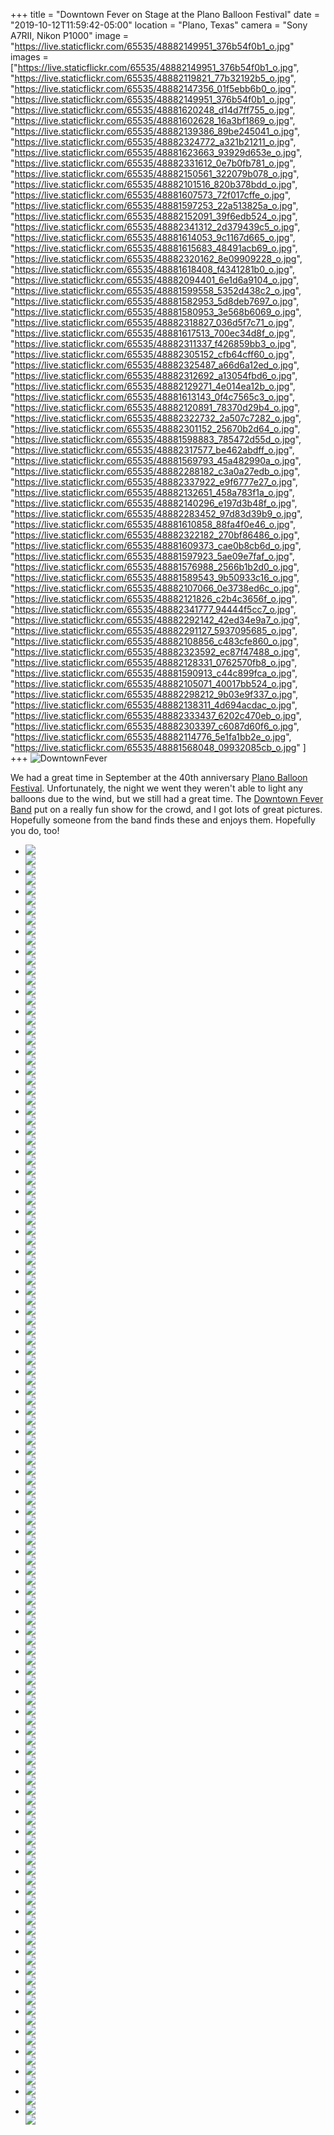+++
title = "Downtown Fever on Stage at the Plano Balloon Festival"
date = "2019-10-12T11:59:42-05:00"
location = "Plano, Texas"
camera = "Sony A7RII, Nikon P1000"
image = "https://live.staticflickr.com/65535/48882149951_376b54f0b1_o.jpg"
images = ["https://live.staticflickr.com/65535/48882149951_376b54f0b1_o.jpg",
"https://live.staticflickr.com/65535/48882119821_77b32192b5_o.jpg",
"https://live.staticflickr.com/65535/48882147356_01f5ebb6b0_o.jpg",
"https://live.staticflickr.com/65535/48882149951_376b54f0b1_o.jpg",
"https://live.staticflickr.com/65535/48881620248_d14d7ff755_o.jpg",
"https://live.staticflickr.com/65535/48881602628_16a3bf1869_o.jpg",
"https://live.staticflickr.com/65535/48882139386_89be245041_o.jpg",
"https://live.staticflickr.com/65535/48882324772_a321b21211_o.jpg",
"https://live.staticflickr.com/65535/48881623663_93929d653e_o.jpg",
"https://live.staticflickr.com/65535/48882331612_0e7b0fb781_o.jpg",
"https://live.staticflickr.com/65535/48882150561_322079b078_o.jpg",
"https://live.staticflickr.com/65535/48882101516_820b378bdd_o.jpg",
"https://live.staticflickr.com/65535/48881607573_72f017cffe_o.jpg",
"https://live.staticflickr.com/65535/48881597253_22a513825a_o.jpg",
"https://live.staticflickr.com/65535/48882152091_39f6edb524_o.jpg",
"https://live.staticflickr.com/65535/48882341312_2d379439c5_o.jpg",
"https://live.staticflickr.com/65535/48881614053_9c1167d665_o.jpg",
"https://live.staticflickr.com/65535/48881615683_48491acb69_o.jpg",
"https://live.staticflickr.com/65535/48882320162_8e09909228_o.jpg",
"https://live.staticflickr.com/65535/48881618408_f4341281b0_o.jpg",
"https://live.staticflickr.com/65535/48882094401_6e1d6a9104_o.jpg",
"https://live.staticflickr.com/65535/48881599558_5352d438c2_o.jpg",
"https://live.staticflickr.com/65535/48881582953_5d8deb7697_o.jpg",
"https://live.staticflickr.com/65535/48881580953_3e568b6069_o.jpg",
"https://live.staticflickr.com/65535/48882318827_036d5f7c71_o.jpg",
"https://live.staticflickr.com/65535/48881617513_700ec34d8f_o.jpg",
"https://live.staticflickr.com/65535/48882311337_f426859bb3_o.jpg",
"https://live.staticflickr.com/65535/48882305152_cfb64cff60_o.jpg",
"https://live.staticflickr.com/65535/48882325487_a66d6a12ed_o.jpg",
"https://live.staticflickr.com/65535/48882312692_a13054fbd6_o.jpg",
"https://live.staticflickr.com/65535/48882129271_4e014ea12b_o.jpg",
"https://live.staticflickr.com/65535/48881613143_0f4c7565c3_o.jpg",
"https://live.staticflickr.com/65535/48882120891_78370d29b4_o.jpg",
"https://live.staticflickr.com/65535/48882322732_2a507c7282_o.jpg",
"https://live.staticflickr.com/65535/48882301152_25670b2d64_o.jpg",
"https://live.staticflickr.com/65535/48881598883_785472d55d_o.jpg",
"https://live.staticflickr.com/65535/48882317577_be462abdff_o.jpg",
"https://live.staticflickr.com/65535/48881569793_45a482990a_o.jpg",
"https://live.staticflickr.com/65535/48882288182_c3a0a27edb_o.jpg",
"https://live.staticflickr.com/65535/48882337922_e9f6777e27_o.jpg",
"https://live.staticflickr.com/65535/48882132651_458a783f1a_o.jpg",
"https://live.staticflickr.com/65535/48882140296_e197d3b48f_o.jpg",
"https://live.staticflickr.com/65535/48882283452_97d83d39b9_o.jpg",
"https://live.staticflickr.com/65535/48881610858_88fa4f0e46_o.jpg",
"https://live.staticflickr.com/65535/48882322182_270bf86486_o.jpg",
"https://live.staticflickr.com/65535/48881609373_cae0b8cb6d_o.jpg",
"https://live.staticflickr.com/65535/48881597923_5ae09e7faf_o.jpg",
"https://live.staticflickr.com/65535/48881576988_2566b1b2d0_o.jpg",
"https://live.staticflickr.com/65535/48881589543_9b50933c16_o.jpg",
"https://live.staticflickr.com/65535/48882107066_0e3738ed6c_o.jpg",
"https://live.staticflickr.com/65535/48882121826_c2b4c3656f_o.jpg",
"https://live.staticflickr.com/65535/48882341777_94444f5cc7_o.jpg",
"https://live.staticflickr.com/65535/48882292142_42ed34e9a7_o.jpg",
"https://live.staticflickr.com/65535/48882291127_5937095685_o.jpg",
"https://live.staticflickr.com/65535/48882108856_c483cfe860_o.jpg",
"https://live.staticflickr.com/65535/48882323592_ec87f47488_o.jpg",
"https://live.staticflickr.com/65535/48882128331_0762570fb8_o.jpg",
"https://live.staticflickr.com/65535/48881590913_c44c899fca_o.jpg",
"https://live.staticflickr.com/65535/48882105071_40017bb524_o.jpg",
"https://live.staticflickr.com/65535/48882298212_9b03e9f337_o.jpg",
"https://live.staticflickr.com/65535/48882138311_4d694acdac_o.jpg",
"https://live.staticflickr.com/65535/48882333437_6202c470eb_o.jpg",
"https://live.staticflickr.com/65535/48882303397_c6087d60f6_o.jpg",
"https://live.staticflickr.com/65535/48882114776_5e1fa1bb2e_o.jpg",
"https://live.staticflickr.com/65535/48881568048_09932085cb_o.jpg"
]
+++
<img src="https://live.staticflickr.com/65535/48882149951_376b54f0b1_o.jpg" alt="DowntownFever">
<!--more-->
We had a great time in September at the 40th anniversary [Plano Balloon Festival](https://www.planoballoonfest.org). Unfortunately, the night we went they weren't able to light any balloons due to the wind, but we still had a great time. The [Downtown Fever Band](https://ecbands.com/downtown-fever/) put on a really fun show for the crowd, and I got lots of great pictures. Hopefully someone from the band finds these and enjoys them. Hopefully you do, too! 

<div class="container-fluid">
<div class="demo-gallery dark mrb35">
	<ul id="lightgallery" class="list-unstyled row">
		<li data-sub-html="" data-src="https://live.staticflickr.com/65535/48882119821_77b32192b5_o.jpg" class="col-xs-6 col-sm-4 col-md-3">
			<a href><img class="img-responsive" src="https://live.staticflickr.com/65535/48882119821_f5c73010d5.jpg"><div class="demo-gallery-poster"><img src="/img/zoom.png"></div></a><div class="wp-caption-text"></div></li>
		<li data-sub-html="" data-src="https://live.staticflickr.com/65535/48882147356_01f5ebb6b0_o.jpg" class="col-xs-6 col-sm-4 col-md-3">
			<a href><img class="img-responsive" src="https://live.staticflickr.com/65535/48882147356_de993d33f5.jpg"><div class="demo-gallery-poster"><img src="/img/zoom.png"></div></a><div class="wp-caption-text"></div></li>
		<li data-sub-html="" data-src="https://live.staticflickr.com/65535/48882149951_376b54f0b1_o.jpg" class="col-xs-6 col-sm-4 col-md-3">
			<a href><img class="img-responsive" src="https://live.staticflickr.com/65535/48882149951_7c5cb1c755.jpg"><div class="demo-gallery-poster"><img src="/img/zoom.png"></div></a><div class="wp-caption-text"></div></li>
		<li data-sub-html="" data-src="https://live.staticflickr.com/65535/48881620248_d14d7ff755_o.jpg" class="col-xs-6 col-sm-4 col-md-3">
			<a href><img class="img-responsive" src="https://live.staticflickr.com/65535/48881620248_2dfa39ce91.jpg"><div class="demo-gallery-poster"><img src="/img/zoom.png"></div></a><div class="wp-caption-text"></div></li>
		<li data-sub-html="" data-src="https://live.staticflickr.com/65535/48881602628_16a3bf1869_o.jpg" class="col-xs-6 col-sm-4 col-md-3">
			<a href><img class="img-responsive" src="https://live.staticflickr.com/65535/48881602628_68c43eeaab.jpg"><div class="demo-gallery-poster"><img src="/img/zoom.png"></div></a><div class="wp-caption-text"></div></li>
		<li data-sub-html="" data-src="https://live.staticflickr.com/65535/48882139386_89be245041_o.jpg" class="col-xs-6 col-sm-4 col-md-3">
			<a href><img class="img-responsive" src="https://live.staticflickr.com/65535/48882139386_cd4b47afff.jpg"><div class="demo-gallery-poster"><img src="/img/zoom.png"></div></a><div class="wp-caption-text"></div></li>
		<li data-sub-html="" data-src="https://live.staticflickr.com/65535/48882324772_a321b21211_o.jpg" class="col-xs-6 col-sm-4 col-md-3">
			<a href><img class="img-responsive" src="https://live.staticflickr.com/65535/48882324772_af87431825.jpg"><div class="demo-gallery-poster"><img src="/img/zoom.png"></div></a><div class="wp-caption-text"></div></li>
		<li data-sub-html="" data-src="https://live.staticflickr.com/65535/48881623663_93929d653e_o.jpg" class="col-xs-6 col-sm-4 col-md-3">
			<a href><img class="img-responsive" src="https://live.staticflickr.com/65535/48881623663_3c6ba4b6b2.jpg"><div class="demo-gallery-poster"><img src="/img/zoom.png"></div></a><div class="wp-caption-text"></div></li>
		<li data-sub-html="" data-src="https://live.staticflickr.com/65535/48882331612_0e7b0fb781_o.jpg" class="col-xs-6 col-sm-4 col-md-3">
			<a href><img class="img-responsive" src="https://live.staticflickr.com/65535/48882331612_56cd5ee102.jpg"><div class="demo-gallery-poster"><img src="/img/zoom.png"></div></a><div class="wp-caption-text"></div></li>
		<li data-sub-html="" data-src="https://live.staticflickr.com/65535/48882150561_322079b078_o.jpg" class="col-xs-6 col-sm-4 col-md-3">
			<a href><img class="img-responsive" src="https://live.staticflickr.com/65535/48882150561_18a54488c8.jpg"><div class="demo-gallery-poster"><img src="/img/zoom.png"></div></a><div class="wp-caption-text"></div></li>
		<li data-sub-html="" data-src="https://live.staticflickr.com/65535/48882101516_820b378bdd_o.jpg" class="col-xs-6 col-sm-4 col-md-3">
			<a href><img class="img-responsive" src="https://live.staticflickr.com/65535/48882101516_c6954ab5a5.jpg"><div class="demo-gallery-poster"><img src="/img/zoom.png"></div></a><div class="wp-caption-text"></div></li>
		<li data-sub-html="" data-src="https://live.staticflickr.com/65535/48881607573_72f017cffe_o.jpg" class="col-xs-6 col-sm-4 col-md-3">
			<a href><img class="img-responsive" src="https://live.staticflickr.com/65535/48881607573_d5d0561295.jpg"><div class="demo-gallery-poster"><img src="/img/zoom.png"></div></a><div class="wp-caption-text"></div></li>
		<li data-sub-html="" data-src="https://live.staticflickr.com/65535/48881597253_22a513825a_o.jpg" class="col-xs-6 col-sm-4 col-md-3">
			<a href><img class="img-responsive" src="https://live.staticflickr.com/65535/48881597253_088ac04c04.jpg"><div class="demo-gallery-poster"><img src="/img/zoom.png"></div></a><div class="wp-caption-text"></div></li>
		<li data-sub-html="" data-src="https://live.staticflickr.com/65535/48882152091_39f6edb524_o.jpg" class="col-xs-6 col-sm-4 col-md-3">
			<a href><img class="img-responsive" src="https://live.staticflickr.com/65535/48882152091_6e41c63606.jpg"><div class="demo-gallery-poster"><img src="/img/zoom.png"></div></a><div class="wp-caption-text"></div></li>
		<li data-sub-html="" data-src="https://live.staticflickr.com/65535/48882341312_2d379439c5_o.jpg" class="col-xs-6 col-sm-4 col-md-3">
			<a href><img class="img-responsive" src="https://live.staticflickr.com/65535/48882341312_220e007887.jpg"><div class="demo-gallery-poster"><img src="/img/zoom.png"></div></a><div class="wp-caption-text"></div></li>
		<li data-sub-html="" data-src="https://live.staticflickr.com/65535/48881614053_9c1167d665_o.jpg" class="col-xs-6 col-sm-4 col-md-3">
			<a href><img class="img-responsive" src="https://live.staticflickr.com/65535/48881614053_177d35161f.jpg"><div class="demo-gallery-poster"><img src="/img/zoom.png"></div></a><div class="wp-caption-text"></div></li>
		<li data-sub-html="" data-src="https://live.staticflickr.com/65535/48881615683_48491acb69_o.jpg" class="col-xs-6 col-sm-4 col-md-3">
			<a href><img class="img-responsive" src="https://live.staticflickr.com/65535/48881615683_ef534339b1.jpg"><div class="demo-gallery-poster"><img src="/img/zoom.png"></div></a><div class="wp-caption-text"></div></li>
		<li data-sub-html="" data-src="https://live.staticflickr.com/65535/48882320162_8e09909228_o.jpg" class="col-xs-6 col-sm-4 col-md-3">
			<a href><img class="img-responsive" src="https://live.staticflickr.com/65535/48882320162_8de19ec9b1.jpg"><div class="demo-gallery-poster"><img src="/img/zoom.png"></div></a><div class="wp-caption-text"></div></li>
		<li data-sub-html="" data-src="https://live.staticflickr.com/65535/48881618408_f4341281b0_o.jpg" class="col-xs-6 col-sm-4 col-md-3">
			<a href><img class="img-responsive" src="https://live.staticflickr.com/65535/48881618408_10bb6f878f.jpg"><div class="demo-gallery-poster"><img src="/img/zoom.png"></div></a><div class="wp-caption-text"></div></li>
		<li data-sub-html="" data-src="https://live.staticflickr.com/65535/48882094401_6e1d6a9104_o.jpg" class="col-xs-6 col-sm-4 col-md-3">
			<a href><img class="img-responsive" src="https://live.staticflickr.com/65535/48882094401_d9560b4f05.jpg"><div class="demo-gallery-poster"><img src="/img/zoom.png"></div></a><div class="wp-caption-text"></div></li>
		<li data-sub-html="" data-src="https://live.staticflickr.com/65535/48881599558_5352d438c2_o.jpg" class="col-xs-6 col-sm-4 col-md-3">
			<a href><img class="img-responsive" src="https://live.staticflickr.com/65535/48881599558_889fcfe723.jpg"><div class="demo-gallery-poster"><img src="/img/zoom.png"></div></a><div class="wp-caption-text"></div></li>
		<li data-sub-html="" data-src="https://live.staticflickr.com/65535/48881582953_5d8deb7697_o.jpg" class="col-xs-6 col-sm-4 col-md-3">
			<a href><img class="img-responsive" src="https://live.staticflickr.com/65535/48881582953_9e24d828b8.jpg"><div class="demo-gallery-poster"><img src="/img/zoom.png"></div></a><div class="wp-caption-text"></div></li>
		<li data-sub-html="" data-src="https://live.staticflickr.com/65535/48881580953_3e568b6069_o.jpg" class="col-xs-6 col-sm-4 col-md-3">
			<a href><img class="img-responsive" src="https://live.staticflickr.com/65535/48881580953_f32abf7064.jpg"><div class="demo-gallery-poster"><img src="/img/zoom.png"></div></a><div class="wp-caption-text"></div></li>
		<li data-sub-html="" data-src="https://live.staticflickr.com/65535/48882318827_036d5f7c71_o.jpg" class="col-xs-6 col-sm-4 col-md-3">
			<a href><img class="img-responsive" src="https://live.staticflickr.com/65535/48882318827_1999f42eaf.jpg"><div class="demo-gallery-poster"><img src="/img/zoom.png"></div></a><div class="wp-caption-text"></div></li>
		<li data-sub-html="" data-src="https://live.staticflickr.com/65535/48881617513_700ec34d8f_o.jpg" class="col-xs-6 col-sm-4 col-md-3">
			<a href><img class="img-responsive" src="https://live.staticflickr.com/65535/48881617513_995bd10960.jpg"><div class="demo-gallery-poster"><img src="/img/zoom.png"></div></a><div class="wp-caption-text"></div></li>
		<li data-sub-html="" data-src="https://live.staticflickr.com/65535/48882311337_f426859bb3_o.jpg" class="col-xs-6 col-sm-4 col-md-3">
			<a href><img class="img-responsive" src="https://live.staticflickr.com/65535/48882311337_f065481ed9.jpg"><div class="demo-gallery-poster"><img src="/img/zoom.png"></div></a><div class="wp-caption-text"></div></li>
		<li data-sub-html="" data-src="https://live.staticflickr.com/65535/48882305152_cfb64cff60_o.jpg" class="col-xs-6 col-sm-4 col-md-3">
			<a href><img class="img-responsive" src="https://live.staticflickr.com/65535/48882305152_34e584db31.jpg"><div class="demo-gallery-poster"><img src="/img/zoom.png"></div></a><div class="wp-caption-text"></div></li>
		<li data-sub-html="" data-src="https://live.staticflickr.com/65535/48882325487_a66d6a12ed_o.jpg" class="col-xs-6 col-sm-4 col-md-3">
			<a href><img class="img-responsive" src="https://live.staticflickr.com/65535/48882325487_9567d917eb.jpg"><div class="demo-gallery-poster"><img src="/img/zoom.png"></div></a><div class="wp-caption-text"></div></li>
		<li data-sub-html="" data-src="https://live.staticflickr.com/65535/48882312692_a13054fbd6_o.jpg" class="col-xs-6 col-sm-4 col-md-3">
			<a href><img class="img-responsive" src="https://live.staticflickr.com/65535/48882312692_9a3dbdefaf.jpg"><div class="demo-gallery-poster"><img src="/img/zoom.png"></div></a><div class="wp-caption-text"></div></li>
		<li data-sub-html="" data-src="https://live.staticflickr.com/65535/48882129271_4e014ea12b_o.jpg" class="col-xs-6 col-sm-4 col-md-3">
			<a href><img class="img-responsive" src="https://live.staticflickr.com/65535/48882129271_33f50aec3c.jpg"><div class="demo-gallery-poster"><img src="/img/zoom.png"></div></a><div class="wp-caption-text"></div></li>
		<li data-sub-html="" data-src="https://live.staticflickr.com/65535/48881613143_0f4c7565c3_o.jpg" class="col-xs-6 col-sm-4 col-md-3">
			<a href><img class="img-responsive" src="https://live.staticflickr.com/65535/48881613143_bd748e667f.jpg"><div class="demo-gallery-poster"><img src="/img/zoom.png"></div></a><div class="wp-caption-text"></div></li>
		<li data-sub-html="" data-src="https://live.staticflickr.com/65535/48882120891_78370d29b4_o.jpg" class="col-xs-6 col-sm-4 col-md-3">
			<a href><img class="img-responsive" src="https://live.staticflickr.com/65535/48882120891_2f012cfe63.jpg"><div class="demo-gallery-poster"><img src="/img/zoom.png"></div></a><div class="wp-caption-text"></div></li>
		<li data-sub-html="" data-src="https://live.staticflickr.com/65535/48882322732_2a507c7282_o.jpg" class="col-xs-6 col-sm-4 col-md-3">
			<a href><img class="img-responsive" src="https://live.staticflickr.com/65535/48882322732_bff94f3049.jpg"><div class="demo-gallery-poster"><img src="/img/zoom.png"></div></a><div class="wp-caption-text"></div></li>
		<li data-sub-html="" data-src="https://live.staticflickr.com/65535/48882301152_25670b2d64_o.jpg" class="col-xs-6 col-sm-4 col-md-3">
			<a href><img class="img-responsive" src="https://live.staticflickr.com/65535/48882301152_6ca64c407a.jpg"><div class="demo-gallery-poster"><img src="/img/zoom.png"></div></a><div class="wp-caption-text"></div></li>
		<li data-sub-html="" data-src="https://live.staticflickr.com/65535/48881598883_785472d55d_o.jpg" class="col-xs-6 col-sm-4 col-md-3">
			<a href><img class="img-responsive" src="https://live.staticflickr.com/65535/48881598883_53acc85884.jpg"><div class="demo-gallery-poster"><img src="/img/zoom.png"></div></a><div class="wp-caption-text"></div></li>
		<li data-sub-html="" data-src="https://live.staticflickr.com/65535/48882317577_be462abdff_o.jpg" class="col-xs-6 col-sm-4 col-md-3">
			<a href><img class="img-responsive" src="https://live.staticflickr.com/65535/48882317577_083745b29c.jpg"><div class="demo-gallery-poster"><img src="/img/zoom.png"></div></a><div class="wp-caption-text"></div></li>
		<li data-sub-html="" data-src="https://live.staticflickr.com/65535/48881569793_45a482990a_o.jpg" class="col-xs-6 col-sm-4 col-md-3">
			<a href><img class="img-responsive" src="https://live.staticflickr.com/65535/48881569793_a002fe43fa.jpg"><div class="demo-gallery-poster"><img src="/img/zoom.png"></div></a><div class="wp-caption-text"></div></li>
		<li data-sub-html="" data-src="https://live.staticflickr.com/65535/48882288182_c3a0a27edb_o.jpg" class="col-xs-6 col-sm-4 col-md-3">
			<a href><img class="img-responsive" src="https://live.staticflickr.com/65535/48882288182_13e90dd055.jpg"><div class="demo-gallery-poster"><img src="/img/zoom.png"></div></a><div class="wp-caption-text"></div></li>
		<li data-sub-html="" data-src="https://live.staticflickr.com/65535/48882337922_e9f6777e27_o.jpg" class="col-xs-6 col-sm-4 col-md-3">
			<a href><img class="img-responsive" src="https://live.staticflickr.com/65535/48882337922_cec6bf48f2.jpg"><div class="demo-gallery-poster"><img src="/img/zoom.png"></div></a><div class="wp-caption-text"></div></li>
		<li data-sub-html="" data-src="https://live.staticflickr.com/65535/48882132651_458a783f1a_o.jpg" class="col-xs-6 col-sm-4 col-md-3">
			<a href><img class="img-responsive" src="https://live.staticflickr.com/65535/48882132651_e0dacd49ed.jpg"><div class="demo-gallery-poster"><img src="/img/zoom.png"></div></a><div class="wp-caption-text"></div></li>
		<li data-sub-html="" data-src="https://live.staticflickr.com/65535/48882140296_e197d3b48f_o.jpg" class="col-xs-6 col-sm-4 col-md-3">
			<a href><img class="img-responsive" src="https://live.staticflickr.com/65535/48882140296_68c80b6661.jpg"><div class="demo-gallery-poster"><img src="/img/zoom.png"></div></a><div class="wp-caption-text"></div></li>
		<li data-sub-html="" data-src="https://live.staticflickr.com/65535/48882283452_97d83d39b9_o.jpg" class="col-xs-6 col-sm-4 col-md-3">
			<a href><img class="img-responsive" src="https://live.staticflickr.com/65535/48882283452_2df0ef4598.jpg"><div class="demo-gallery-poster"><img src="/img/zoom.png"></div></a><div class="wp-caption-text"></div></li>
		<li data-sub-html="" data-src="https://live.staticflickr.com/65535/48881610858_88fa4f0e46_o.jpg" class="col-xs-6 col-sm-4 col-md-3">
			<a href><img class="img-responsive" src="https://live.staticflickr.com/65535/48881610858_c117561094.jpg"><div class="demo-gallery-poster"><img src="/img/zoom.png"></div></a><div class="wp-caption-text"></div></li>
		<li data-sub-html="" data-src="https://live.staticflickr.com/65535/48882322182_270bf86486_o.jpg" class="col-xs-6 col-sm-4 col-md-3">
			<a href><img class="img-responsive" src="https://live.staticflickr.com/65535/48882322182_5c5d8fdd4c.jpg"><div class="demo-gallery-poster"><img src="/img/zoom.png"></div></a><div class="wp-caption-text"></div></li>
		<li data-sub-html="" data-src="https://live.staticflickr.com/65535/48881609373_cae0b8cb6d_o.jpg" class="col-xs-6 col-sm-4 col-md-3">
			<a href><img class="img-responsive" src="https://live.staticflickr.com/65535/48881609373_431a7ab5c2.jpg"><div class="demo-gallery-poster"><img src="/img/zoom.png"></div></a><div class="wp-caption-text"></div></li>
		<li data-sub-html="" data-src="https://live.staticflickr.com/65535/48881597923_5ae09e7faf_o.jpg" class="col-xs-6 col-sm-4 col-md-3">
			<a href><img class="img-responsive" src="https://live.staticflickr.com/65535/48881597923_a49647434e.jpg"><div class="demo-gallery-poster"><img src="/img/zoom.png"></div></a><div class="wp-caption-text"></div></li>
		<li data-sub-html="" data-src="https://live.staticflickr.com/65535/48881576988_2566b1b2d0_o.jpg" class="col-xs-6 col-sm-4 col-md-3">
			<a href><img class="img-responsive" src="https://live.staticflickr.com/65535/48881576988_c754d0f2ed.jpg"><div class="demo-gallery-poster"><img src="/img/zoom.png"></div></a><div class="wp-caption-text"></div></li>
		<li data-sub-html="" data-src="https://live.staticflickr.com/65535/48881589543_9b50933c16_o.jpg" class="col-xs-6 col-sm-4 col-md-3">
			<a href><img class="img-responsive" src="https://live.staticflickr.com/65535/48881589543_0b68a640db.jpg"><div class="demo-gallery-poster"><img src="/img/zoom.png"></div></a><div class="wp-caption-text"></div></li>
		<li data-sub-html="" data-src="https://live.staticflickr.com/65535/48882107066_0e3738ed6c_o.jpg" class="col-xs-6 col-sm-4 col-md-3">
			<a href><img class="img-responsive" src="https://live.staticflickr.com/65535/48882107066_520eb15e6b.jpg"><div class="demo-gallery-poster"><img src="/img/zoom.png"></div></a><div class="wp-caption-text"></div></li>
		<li data-sub-html="" data-src="https://live.staticflickr.com/65535/48882121826_c2b4c3656f_o.jpg" class="col-xs-6 col-sm-4 col-md-3">
			<a href><img class="img-responsive" src="https://live.staticflickr.com/65535/48882121826_dc8f295735.jpg"><div class="demo-gallery-poster"><img src="/img/zoom.png"></div></a><div class="wp-caption-text"></div></li>
		<li data-sub-html="" data-src="https://live.staticflickr.com/65535/48882341777_94444f5cc7_o.jpg" class="col-xs-6 col-sm-4 col-md-3">
			<a href><img class="img-responsive" src="https://live.staticflickr.com/65535/48882341777_5decd7f20d.jpg"><div class="demo-gallery-poster"><img src="/img/zoom.png"></div></a><div class="wp-caption-text"></div></li>
		<li data-sub-html="" data-src="https://live.staticflickr.com/65535/48882292142_42ed34e9a7_o.jpg" class="col-xs-6 col-sm-4 col-md-3">
			<a href><img class="img-responsive" src="https://live.staticflickr.com/65535/48882292142_513db78048.jpg"><div class="demo-gallery-poster"><img src="/img/zoom.png"></div></a><div class="wp-caption-text"></div></li>
		<li data-sub-html="" data-src="https://live.staticflickr.com/65535/48882291127_5937095685_o.jpg" class="col-xs-6 col-sm-4 col-md-3">
			<a href><img class="img-responsive" src="https://live.staticflickr.com/65535/48882291127_88bdc2b214.jpg"><div class="demo-gallery-poster"><img src="/img/zoom.png"></div></a><div class="wp-caption-text"></div></li>
		<li data-sub-html="" data-src="https://live.staticflickr.com/65535/48882108856_c483cfe860_o.jpg" class="col-xs-6 col-sm-4 col-md-3">
			<a href><img class="img-responsive" src="https://live.staticflickr.com/65535/48882108856_fec16b184b.jpg"><div class="demo-gallery-poster"><img src="/img/zoom.png"></div></a><div class="wp-caption-text"></div></li>
		<li data-sub-html="" data-src="https://live.staticflickr.com/65535/48882323592_ec87f47488_o.jpg" class="col-xs-6 col-sm-4 col-md-3">
			<a href><img class="img-responsive" src="https://live.staticflickr.com/65535/48882323592_20a5e03936.jpg"><div class="demo-gallery-poster"><img src="/img/zoom.png"></div></a><div class="wp-caption-text"></div></li>
		<li data-sub-html="" data-src="https://live.staticflickr.com/65535/48882128331_0762570fb8_o.jpg" class="col-xs-6 col-sm-4 col-md-3">
			<a href><img class="img-responsive" src="https://live.staticflickr.com/65535/48882128331_4e5d324c80.jpg"><div class="demo-gallery-poster"><img src="/img/zoom.png"></div></a><div class="wp-caption-text"></div></li>
		<li data-sub-html="" data-src="https://live.staticflickr.com/65535/48881590913_c44c899fca_o.jpg" class="col-xs-6 col-sm-4 col-md-3">
			<a href><img class="img-responsive" src="https://live.staticflickr.com/65535/48881590913_44ac6b1d41.jpg"><div class="demo-gallery-poster"><img src="/img/zoom.png"></div></a><div class="wp-caption-text"></div></li>
		<li data-sub-html="" data-src="https://live.staticflickr.com/65535/48882105071_40017bb524_o.jpg" class="col-xs-6 col-sm-4 col-md-3">
			<a href><img class="img-responsive" src="https://live.staticflickr.com/65535/48882105071_9505c560e2.jpg"><div class="demo-gallery-poster"><img src="/img/zoom.png"></div></a><div class="wp-caption-text"></div></li>
		<li data-sub-html="" data-src="https://live.staticflickr.com/65535/48882298212_9b03e9f337_o.jpg" class="col-xs-6 col-sm-4 col-md-3">
			<a href><img class="img-responsive" src="https://live.staticflickr.com/65535/48882298212_e289de00cf.jpg"><div class="demo-gallery-poster"><img src="/img/zoom.png"></div></a><div class="wp-caption-text"></div></li>
		<li data-sub-html="" data-src="https://live.staticflickr.com/65535/48882138311_4d694acdac_o.jpg" class="col-xs-6 col-sm-4 col-md-3">
			<a href><img class="img-responsive" src="https://live.staticflickr.com/65535/48882138311_cd6ca4f97b.jpg"><div class="demo-gallery-poster"><img src="/img/zoom.png"></div></a><div class="wp-caption-text"></div></li>
		<li data-sub-html="" data-src="https://live.staticflickr.com/65535/48882333437_6202c470eb_o.jpg" class="col-xs-6 col-sm-4 col-md-3">
			<a href><img class="img-responsive" src="https://live.staticflickr.com/65535/48882333437_642ab5c151.jpg"><div class="demo-gallery-poster"><img src="/img/zoom.png"></div></a><div class="wp-caption-text"></div></li>
		<li data-sub-html="" data-src="https://live.staticflickr.com/65535/48882303397_c6087d60f6_o.jpg" class="col-xs-6 col-sm-4 col-md-3">
			<a href><img class="img-responsive" src="https://live.staticflickr.com/65535/48882303397_bdc299e6eb.jpg"><div class="demo-gallery-poster"><img src="/img/zoom.png"></div></a><div class="wp-caption-text"></div></li>
		<li data-sub-html="" data-src="https://live.staticflickr.com/65535/48882114776_5e1fa1bb2e_o.jpg" class="col-xs-6 col-sm-4 col-md-3">
			<a href><img class="img-responsive" src="https://live.staticflickr.com/65535/48882114776_b03e328bc5.jpg"><div class="demo-gallery-poster"><img src="/img/zoom.png"></div></a><div class="wp-caption-text"></div></li>
		<li data-sub-html="" data-src="https://live.staticflickr.com/65535/48881568048_09932085cb_o.jpg" class="col-xs-6 col-sm-4 col-md-3">
			<a href><img class="img-responsive" src="https://live.staticflickr.com/65535/48881568048_a16b4baf96.jpg"><div class="demo-gallery-poster"><img src="/img/zoom.png"></div></a><div class="wp-caption-text"></div></li>
	</ul>
</div>
</div>
